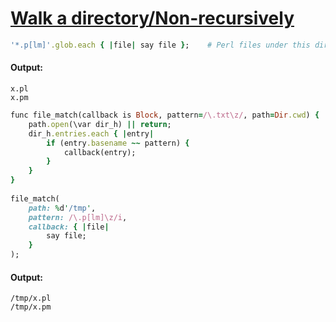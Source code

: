 [1]: http://rosettacode.org/wiki/Walk_a_directory/Non-recursively

# [Walk a directory/Non-recursively][1]

```ruby
'*.p[lm]'.glob.each { |file| say file };    # Perl files under this directory
```

#### Output:
```
x.pl
x.pm
```
```ruby
func file_match(callback is Block, pattern=/\.txt\z/, path=Dir.cwd) {
    path.open(\var dir_h) || return;
    dir_h.entries.each { |entry|
        if (entry.basename ~~ pattern) {
            callback(entry);
        }
    }
}
 
file_match(
    path: %d'/tmp',
    pattern: /\.p[lm]\z/i,
    callback: { |file|
        say file;
    }
);
```

#### Output:
```
/tmp/x.pl
/tmp/x.pm
```